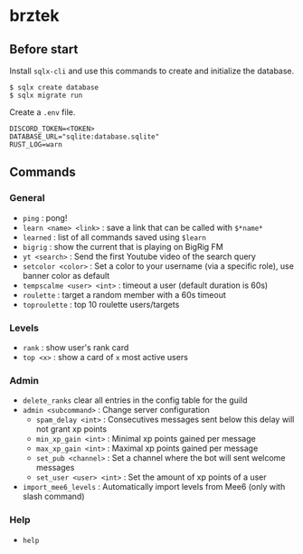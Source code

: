# brztek

## Before start

Install `sqlx-cli` and use this commands to create and initialize the database.

    $ sqlx create database
    $ sqlx migrate run

Create a `.env` file.

    DISCORD_TOKEN=<TOKEN>
    DATABASE_URL="sqlite:database.sqlite"
    RUST_LOG=warn


## Commands

### General
- `ping` : pong!
- `learn <name> <link>` : save a link that can be called with `$*name*`
- `learned` : list of all commands saved using `$learn`
- `bigrig` : show the current that is playing on BigRig FM
- `yt <search>` : Send the first Youtube video of the search query
- `setcolor <color>` : Set a color to your username (via a specific role), use banner color as default
- `tempscalme <user> <int>` : timeout a user (default duration is 60s)
- `roulette` : target a random member with a 60s timeout
- `toproulette` : top 10 roulette users/targets

### Levels
- `rank` : show user's rank card
- `top <x>` : show a card of `x` most active users

### Admin
- `delete_ranks`  clear all entries in the config table for the guild
- `admin <subcommand>` : Change server configuration
    - `spam_delay <int>` : Consecutives messages sent below this delay will not grant xp points
    - `min_xp_gain <int>` : Minimal xp points gained per message
    - `max_xp_gain <int>` : Maximal xp points gained per message
    - `set_pub <channel>` : Set a channel where the bot will sent welcome messages
    - `set_user <user> <int>` : Set the amount of xp points of a user
- `import_mee6_levels` : Automatically import levels from Mee6 (only with slash command)

### Help
- `help`

<!-- TODO: Add logging to file>
<!-- TODO: Reaction roles>
<!-- TODO: Round corners of avatar in rank card>